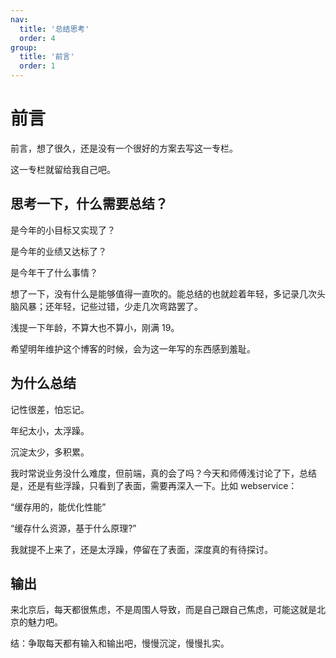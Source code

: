 ```yaml
---
nav:
  title: '总结思考'
  order: 4
group:
  title: '前言'
  order: 1
---
```


# 前言

前言，想了很久，还是没有一个很好的方案去写这一专栏。

这一专栏就留给我自己吧。

## 思考一下，什么需要总结？

是今年的小目标又实现了？

是今年的业绩又达标了？

是今年干了什么事情？

想了一下，没有什么是能够值得一直吹的。能总结的也就趁着年轻，多记录几次头脑风暴；还年轻，记些过错，少走几次弯路罢了。

浅提一下年龄，不算大也不算小，刚满 19。

希望明年维护这个博客的时候，会为这一年写的东西感到羞耻。

## 为什么总结

记性很差，怕忘记。

年纪太小，太浮躁。

沉淀太少，多积累。

我时常说业务没什么难度，但前端，真的会了吗？今天和师傅浅讨论了下，总结是，还是有些浮躁，只看到了表面，需要再深入一下。比如 webservice：

“缓存用的，能优化性能”

“缓存什么资源，基于什么原理?”

我就提不上来了，还是太浮躁，停留在了表面，深度真的有待探讨。

## 输出

来北京后，每天都很焦虑，不是周围人导致，而是自己跟自己焦虑，可能这就是北京的魅力吧。

结：争取每天都有输入和输出吧，慢慢沉淀，慢慢扎实。
